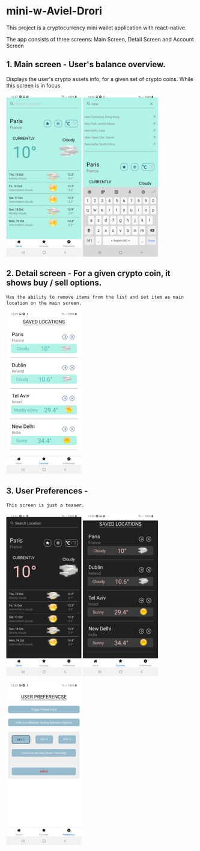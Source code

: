 # mini-w-Aviel-Drori 

This project is a cryptocurrency mini wallet application with react-native.

The app consists of three screens: Main Screen, Detail Screen and Account Screen
    
## 1. Main screen - User's balance overview.
  Displays the user's crypto assets info, for a given set of crypto coins.
  While this screen is in focus
   
    
<p float="left">
    <img src="https://github.com/avieldr/WeatherMe/blob/master/screenshots/home1.jpg" width="200"  />
    <img src="https://github.com/avieldr/WeatherMe/blob/master/screenshots/search.jpg" width="200" />
</p>
   
## 2. Detail screen - For a given crypto coin, it shows buy / sell options. 
    Has the ability to remove items from the list and set item as main location on the main screen.
    
    
<img src="https://github.com/avieldr/WeatherMe/blob/master/screenshots/fav.jpg" width="200"  />

## 3. User Preferences - 
    This screen is just a teaser.
<p float="left">
    <img src="https://github.com/avieldr/WeatherMe/blob/master/screenshots/home-dark.jpg" width="200"  />
    <img src="https://github.com/avieldr/WeatherMe/blob/master/screenshots/fav-dark1.jpg" width="200"  />
</p>
<img src="https://github.com/avieldr/WeatherMe/blob/master/screenshots/user_pref.jpg" width="200"  />
